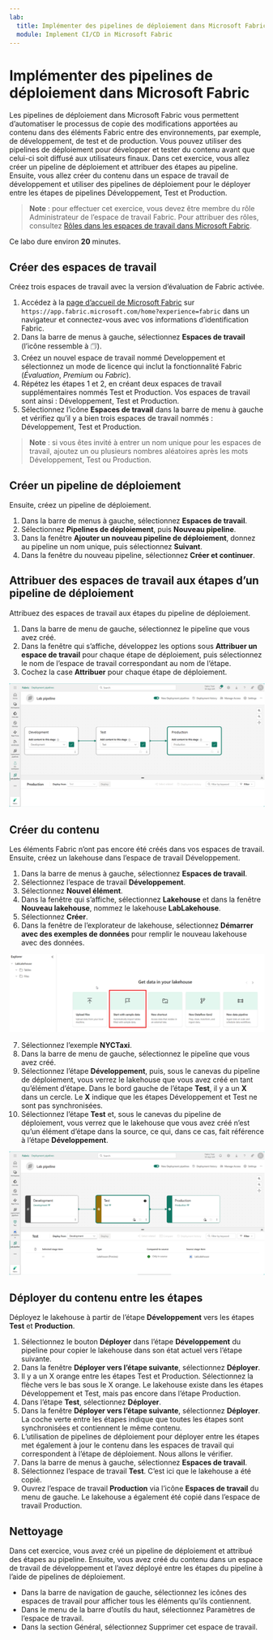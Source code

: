 ```yaml
---
lab:
  title: Implémenter des pipelines de déploiement dans Microsoft Fabric
  module: Implement CI/CD in Microsoft Fabric
---
```


# Implémenter des pipelines de déploiement dans Microsoft Fabric

Les pipelines de déploiement dans Microsoft Fabric vous permettent d’automatiser le processus de copie des modifications apportées au contenu dans des éléments Fabric entre des environnements, par exemple, de développement, de test et de production. Vous pouvez utiliser des pipelines de déploiement pour développer et tester du contenu avant que celui-ci soit diffusé aux utilisateurs finaux. Dans cet exercice, vous allez créer un pipeline de déploiement et attribuer des étapes au pipeline. Ensuite, vous allez créer du contenu dans un espace de travail de développement et utiliser des pipelines de déploiement pour le déployer entre les étapes de pipelines Développement, Test et Production.

> **Note** : pour effectuer cet exercice, vous devez être membre du rôle Administrateur de l’espace de travail Fabric. Pour attribuer des rôles, consultez [Rôles dans les espaces de travail dans Microsoft Fabric](https://learn.microsoft.com/en-us/fabric/get-started/roles-workspaces).

Ce labo dure environ **20** minutes.

## Créer des espaces de travail

Créez trois espaces de travail avec la version d’évaluation de Fabric activée.

1. Accédez à la [page d’accueil de Microsoft Fabric](https://app.fabric.microsoft.com/home?experience=fabric) sur `https://app.fabric.microsoft.com/home?experience=fabric` dans un navigateur et connectez-vous avec vos informations d’identification Fabric.
2. Dans la barre de menus à gauche, sélectionnez **Espaces de travail** (l’icône ressemble à &#128455;).
3. Créez un nouvel espace de travail nommé Developpement et sélectionnez un mode de licence qui inclut la fonctionnalité Fabric (*Évaluation*, *Premium* ou *Fabric*).
4. Répétez les étapes 1 et 2, en créant deux espaces de travail supplémentaires nommés Test et Production. Vos espaces de travail sont ainsi : Développement, Test et Production.
5. Sélectionnez l’icône **Espaces de travail** dans la barre de menu à gauche et vérifiez qu’il y a bien trois espaces de travail nommés : Développement, Test et Production.

> **Note** : si vous êtes invité à entrer un nom unique pour les espaces de travail, ajoutez un ou plusieurs nombres aléatoires après les mots Développement, Test ou Production.

## Créer un pipeline de déploiement

Ensuite, créez un pipeline de déploiement.

1. Dans la barre de menus à gauche, sélectionnez **Espaces de travail**.
2. Sélectionnez **Pipelines de déploiement**, puis **Nouveau pipeline**.
3. Dans la fenêtre **Ajouter un nouveau pipeline de déploiement**, donnez au pipeline un nom unique, puis sélectionnez **Suivant**.
4. Dans la fenêtre du nouveau pipeline, sélectionnez **Créer et continuer**.

## Attribuer des espaces de travail aux étapes d’un pipeline de déploiement

Attribuez des espaces de travail aux étapes du pipeline de déploiement.

1. Dans la barre de menu de gauche, sélectionnez le pipeline que vous avez créé. 
2. Dans la fenêtre qui s’affiche, développez les options sous **Attribuer un espace de travail** pour chaque étape de déploiement, puis sélectionnez le nom de l’espace de travail correspondant au nom de l’étape.
3. Cochez la case **Attribuer** pour chaque étape de déploiement.

  ![Capture d'écran du pipeline de déploiement.](./Images/deployment-pipeline.png)

## Créer du contenu

Les éléments Fabric n’ont pas encore été créés dans vos espaces de travail. Ensuite, créez un lakehouse dans l’espace de travail Développement.

1. Dans la barre de menus à gauche, sélectionnez **Espaces de travail**.
2. Sélectionnez l’espace de travail **Développement**.
3. Sélectionnez **Nouvel élément**.
4. Dans la fenêtre qui s’affiche, sélectionnez **Lakehouse** et dans la fenêtre **Nouveau lakehouse**, nommez le lakehouse **LabLakehouse**.
5. Sélectionnez **Créer**.
6. Dans la fenêtre de l’explorateur de lakehouse, sélectionnez **Démarrer avec des exemples de données** pour remplir le nouveau lakehouse avec des données.

  ![Capture d’écran de l’explorateur de lakehouse.](./Images/lakehouse-explorer.png)

7. Sélectionnez l’exemple **NYCTaxi**.
8. Dans la barre de menu de gauche, sélectionnez le pipeline que vous avez créé.
9. Sélectionnez l’étape **Développement**, puis, sous le canevas du pipeline de déploiement, vous verrez le lakehouse que vous avez créé en tant qu’élément d’étape. Dans le bord gauche de l’étape **Test**, il y a un **X** dans un cercle. Le **X** indique que les étapes Développement et Test ne sont pas synchronisées.
10. Sélectionnez l’étape **Test** et, sous le canevas du pipeline de déploiement, vous verrez que le lakehouse que vous avez créé n’est qu’un élément d’étape dans la source, ce qui, dans ce cas, fait référence à l’étape **Développement**.  

  ![Capture d’écran du pipeline de déploiement montrant des disparités de contenu entre les étapes.](./Images/lab-pipeline-compare.png)

## Déployer du contenu entre les étapes

Déployez le lakehouse à partir de l’étape **Développement** vers les étapes **Test** et **Production**.
1. Sélectionnez le bouton **Déployer** dans l’étape **Développement** du pipeline pour copier le lakehouse dans son état actuel vers l’étape suivante. 
2. Dans la fenêtre **Déployer vers l’étape suivante**, sélectionnez **Déployer**.
3. Il y a un X orange entre les étapes Test et Production. Sélectionnez la flèche vers le bas sous le X orange. Le lakehouse existe dans les étapes Développement et Test, mais pas encore dans l’étape Production.
4. Dans l’étape **Test**, sélectionnez **Déployer**.
5. Dans la fenêtre **Déployer vers l’étape suivante**, sélectionnez **Déployer**. La coche verte entre les étapes indique que toutes les étapes sont synchronisées et contiennent le même contenu.
6. L’utilisation de pipelines de déploiement pour déployer entre les étapes met également à jour le contenu dans les espaces de travail qui correspondent à l’étape de déploiement. Nous allons le vérifier.
7. Dans la barre de menus à gauche, sélectionnez **Espaces de travail**.
8. Sélectionnez l’espace de travail **Test**. C’est ici que le lakehouse a été copié.
9. Ouvrez l’espace de travail **Production** via l’icône **Espaces de travail** du menu de gauche. Le lakehouse a également été copié dans l’espace de travail Production.

## Nettoyage

Dans cet exercice, vous avez créé un pipeline de déploiement et attribué des étapes au pipeline. Ensuite, vous avez créé du contenu dans un espace de travail de développement et l’avez déployé entre les étapes du pipeline à l’aide de pipelines de déploiement.

- Dans la barre de navigation de gauche, sélectionnez les icônes des espaces de travail pour afficher tous les éléments qu’ils contiennent.
- Dans le menu de la barre d’outils du haut, sélectionnez Paramètres de l’espace de travail.
- Dans la section Général, sélectionnez Supprimer cet espace de travail.
